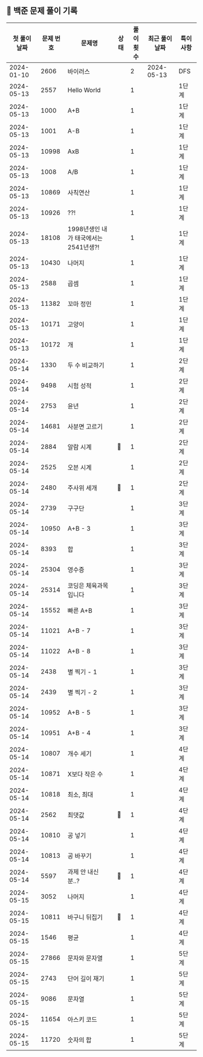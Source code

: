 ## 🚀 백준 문제 풀이 기록

| **첫 풀이 날짜** | **문제 번호** | **문제명**                   | **상태** | **풀이 횟수** | **최근 풀이 날짜** | **특이사항** |
|-------------|-----------|---------------------------|--------|-----------|--------------|----------|
| 2024-01-10  | 2606      | 바이러스                      |        | 2         | 2024-05-13   | DFS      |
| 2024-05-13  | 2557      | Hello World               |        | 1         |              | 1단계      |
| 2024-05-13  | 1000      | A+B                       |        | 1         |              | 1단계      |
| 2024-05-13  | 1001      | A-B                       |        | 1         |              | 1단계      |
| 2024-05-13  | 10998     | AxB                       |        | 1         |              | 1단계      |
| 2024-05-13  | 1008      | A/B                       |        | 1         |              | 1단계      |
| 2024-05-13  | 10869     | 사칙연산                      |        | 1         |              | 1단계      |
| 2024-05-13  | 10926     | ??!                       |        | 1         |              | 1단계      |
| 2024-05-13  | 18108     | 1998년생인 내가 태국에서는 2541년생?! |        | 1         |              | 1단계      |
| 2024-05-13  | 10430     | 나머지                       |        | 1         |              | 1단계      |
| 2024-05-13  | 2588      | 곱셈                        |        | 1         |              | 1단계      |
| 2024-05-13  | 11382     | 꼬마 정민                     |        | 1         |              | 1단계      |
| 2024-05-13  | 10171     | 고양이                       |        | 1         |              | 1단계      |
| 2024-05-13  | 10172     | 개                         |        | 1         |              | 1단계      |
| 2024-05-14  | 1330      | 두 수 비교하기                  |        | 1         |              | 2단계      |
| 2024-05-14  | 9498      | 시험 성적                     |        | 1         |              | 2단계      |
| 2024-05-14  | 2753      | 윤년                        |        | 1         |              | 2단계      |
| 2024-05-14  | 14681     | 사분면 고르기                   |        | 1         |              | 2단계      |
| 2024-05-14  | 2884      | 알람 시계                     | 🤔     | 1         |              | 2단계      |
| 2024-05-14  | 2525      | 오븐 시계                     |        | 1         |              | 2단계      |
| 2024-05-14  | 2480      | 주사위 세개                    | 🤔     | 1         |              | 2단계      |
| 2024-05-14  | 2739      | 구구단                       |        | 1         |              | 3단계      |
| 2024-05-14  | 10950     | A+B - 3                   |        | 1         |              | 3단계      |
| 2024-05-14  | 8393      | 합                         |        | 1         |              | 3단계      |
| 2024-05-14  | 25304     | 영수증                       |        | 1         |              | 3단계      |
| 2024-05-14  | 25314     | 코딩은 체육과목 입니다              |        | 1         |              | 3단계      |
| 2024-05-14  | 15552     | 빠른 A+B                    |        | 1         |              | 3단계      |
| 2024-05-14  | 11021     | A+B - 7                   |        | 1         |              | 3단계      |
| 2024-05-14  | 11022     | A+B - 8                   |        | 1         |              | 3단계      |
| 2024-05-14  | 2438      | 별 찍기 - 1                  |        | 1         |              | 3단계      |
| 2024-05-14  | 2439      | 별 찍기 - 2                  |        | 1         |              | 3단계      |
| 2024-05-14  | 10952     | A+B - 5                   |        | 1         |              | 3단계      |
| 2024-05-14  | 10951     | A+B - 4                   |        | 1         |              | 3단계      |
| 2024-05-14  | 10807     | 개수 세기                     |        | 1         |              | 4단계      |
| 2024-05-14  | 10871     | X보다 작은 수                  |        | 1         |              | 4단계      |
| 2024-05-14  | 10818     | 최소, 최대                    |        | 1         |              | 4단계      |
| 2024-05-14  | 2562      | 최댓값                       | 🤔     | 1         |              | 4단계      |
| 2024-05-14  | 10810     | 공 넣기                      |        | 1         |              | 4단계      |
| 2024-05-14  | 10813     | 공 바꾸기                     |        | 1         |              | 4단계      |
| 2024-05-14  | 5597      | 과제 안 내신 분..?              | 🤔     | 1         |              | 4단계      |
| 2024-05-15  | 3052      | 나머지                       |        | 1         |              | 4단계      |
| 2024-05-15  | 10811     | 바구니 뒤집기                   | 🤔     | 1         |              | 4단계      |
| 2024-05-15  | 1546      | 평균                        |        | 1         |              | 4단계      |
| 2024-05-15  | 27866     | 문자와 문자열                   |        | 1         |              | 5단계      |
| 2024-05-15  | 2743      | 단어 길이 재기                  |        | 1         |              | 5단계      |
| 2024-05-15  | 9086      | 문자열                       |        | 1         |              | 5단계      |
| 2024-05-15  | 11654     | 아스키 코드                    |        | 1         |              | 5단계      |
| 2024-05-15  | 11720     | 숫자의 합                     |        | 1         |              | 5단계      |